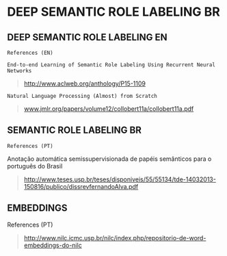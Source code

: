 # DEEP SEMANTIC ROLE LABELING BR

## DEEP SEMANTIC ROLE LABELING EN
	References (EN)
	
	End-to-end Learning of Semantic Role Labeling Using Recurrent Neural Networks
>http://www.aclweb.org/anthology/P15-1109

	Natural Language Processing (Almost) from Scratch
>www.jmlr.org/papers/volume12/collobert11a/collobert11a.pdf

## SEMANTIC ROLE LABELING BR
	References (PT)
Anotação automática semissupervisionada de papéis semânticos para o português do Brasil
>http://www.teses.usp.br/teses/disponiveis/55/55134/tde-14032013-150816/publico/dissrevfernandoAlva.pdf

## EMBEDDINGS
References (PT)
> http://www.nilc.icmc.usp.br/nilc/index.php/repositorio-de-word-embeddings-do-nilc



